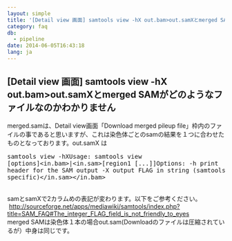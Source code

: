 ```yaml
---
layout: simple
title: '[Detail view 画面] samtools view -hX out.bam>out.samXとmerged SAMがどのようなファイルなのかわかりません'
category: faq
db:
  - pipeline
date: 2014-06-05T16:43:18
lang: ja
---
```


## [Detail view 画面] samtools view -hX out.bam>out.samXとmerged SAMがどのようなファイルなのかわかりません

merged.samは、Detail view画面「Download merged pileup file」枠内のファイルの事であると思いますが、これは染色体ごとのsamの結果を１つに合わせたものとなっております。out.samX は<pre>samtools view -hXUsage: samtools view [options]<in.bam>|<in.sam>[region1 [...]]Options: -h     print header for the SAM output            -X     output FLAG in string (samtools-C specific)</in.sam></in.bam></pre><br>samとsamXで2カラムめの表記が変わります。以下をご参考ください。<br><a href="http://sourceforge.net/apps/mediawiki/samtools/index.php?title=SAM_FAQ#The_integer_FLAG_field_is_not_friendly_to_eyes" rel="nofollow" style="text-decoration:underline;background-color:initial;font-weight:bold;padding-top:2px;padding-right:2px;padding-bottom:2px;padding-left:2px">http://sourceforge.net/apps/mediawiki/samtools/index.php?title=SAM_FAQ#The_integer_FLAG_field_is_not_friendly_to_eyes</a><br>merged SAMは染色体１本の場合out.sam(Downloadのファイルは圧縮されているが）中身は同じです。